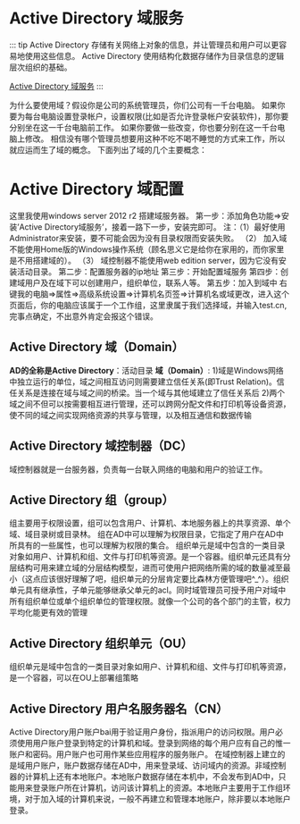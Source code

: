 # Active Directory 域服务

::: tip
Active Directory 存储有关网络上对象的信息，并让管理员和用户可以更容易地使用这些信息。
Active Directory 使用结构化数据存储作为目录信息的逻辑层次组织的基础。

[Active Directory 域服务](https://docs.microsoft.com/zh-cn/windows-server/identity/ad-ds/active-directory-domain-services)
:::

为什么要使用域？假设你是公司的系统管理员，你们公司有一千台电脑。
如果你要为每台电脑设置登录帐户，设置权限(比如是否允许登录帐户安装软件)，那你要分别坐在这一千台电脑前工作。
如果你要做一些改变，你也要分别在这一千台电脑上修改。
相信没有哪个管理员想要用这种不吃不喝不睡觉的方式来工作，所以就应运而生了域的概念。
下面列出了域的几个主要概念：

# Active Directory 域配置

这里我使用windows server 2012 r2 搭建域服务器。
第一步：添加角色功能=>安装’Active Directory域服务’，接着一路下一步，安装完即可。
 注：（1）最好使用Administrator来安装，要不可能会因为没有目录权限而安装失败。
    （2） 加入域不能使用Home版的Windows操作系统（顾名思义它是给你在家用的，而你家里是不用搭建域的）。
    （3） 域控制器不能使用web edition server，因为它没有安装活动目录。
第二步：配置服务器的ip地址
第三步：开始配置域服务
第四步：创建域用户及在域下可以创建用户，组织单位，联系人等。
第五步：加入到域中
右键我的电脑=>属性=>高级系统设置=>计算机名页签=>计算机名或域更改，进入这个页面后，你的电脑应该属于一个工作组，这里隶属于我们选择域，并输入test.cn,完事点确定，不出意外肯定会报这个错误。

## Active Directory 域（Domain）

**AD的全称是Active Directory**：活动目录
**域（Domain）**:
1)域是Windows网络中独立运行的单位，域之间相互访问则需要建立信任关系(即Trust Relation)。信任关系是连接在域与域之间的桥梁。当一个域与其他域建立了信任关系后
2)两个域之间不但可以按需要相互进行管理，还可以跨网分配文件和打印机等设备资源，使不同的域之间实现网络资源的共享与管理，以及相互通信和数据传输

## Active Directory 域控制器（DC）

域控制器就是一台服务器，负责每一台联入网络的电脑和用户的验证工作。

## Active Directory 组（group）

组主要用于权限设置，组可以包含用户、计算机、本地服务器上的共享资源、单个域、域目录树或目录林。
组在AD中可以理解为权限目录，它指定了用户在AD中所具有的一些属性，也可以理解为权限的集合。
 组织单元是域中包含的一类目录对象如用户、计算机和组、文件与打印机等资源。是一个容器。组织单元还具有分层结构可用来建立域的分层结构模型，进而可使用户把网络所需的域的数量减至最小（这点应该很好理解了吧，组织单元的分层肯定要比森林方便管理吧^_^）。组织单元具有继承性，子单元能够继承父单元的acl。同时域管理员可授予用户对域中所有组织单位或单个组织单位的管理权限。就像一个公司的各个部门的主管，权力平均化能更有效的管理

## Active Directory 组织单元（OU）

组织单元是域中包含的一类目录对象如用户、计算机和组、文件与打印机等资源，是一个容器，可以在OU上部署组策略

## Active Directory 用户名服务器名（CN）

Active Directory用户账户bai用于验证用户身份，指派用户的访问权限。用户必须使用用户账户登录到特定的计算机和域。登录到网络的每个用户应有自己的惟一账户和密码。用户账户也可用作某些应用程序的服务账户。
在域控制器上建立的是域用户账户，账户数据存储在AD中，用来登录域、访问域内的资源。非域控制器的计算机上还有本地账户。本地账户数据存储在本机中，不会发布到AD中，只能用来登录账户所在计算机，访问该计算机上的资源。本地账户主要用于工作组环境，对于加入域的计算机来说，一般不再建立和管理本地账户，除非要以本地账户登录。